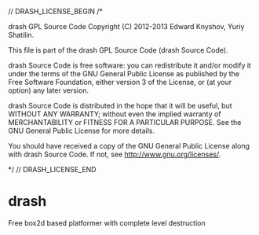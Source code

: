 // DRASH_LICENSE_BEGIN
/*

drash GPL Source Code
Copyright (C) 2012-2013 Edward Knyshov, Yuriy Shatilin.

This file is part of the drash GPL Source Code (drash Source Code).

drash Source Code is free software: you can redistribute it and/or modify
it under the terms of the GNU General Public License as published by
the Free Software Foundation, either version 3 of the License, or
(at your option) any later version.

drash Source Code is distributed in the hope that it will be useful,
but WITHOUT ANY WARRANTY; without even the implied warranty of
MERCHANTABILITY or FITNESS FOR A PARTICULAR PURPOSE.  See the
GNU General Public License for more details.

You should have received a copy of the GNU General Public License
along with drash Source Code.  If not, see <http://www.gnu.org/licenses/>.

*/
// DRASH_LICENSE_END

drash
=====

Free box2d based platformer with complete level destruction
